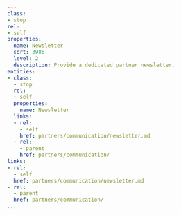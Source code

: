 ```yaml
---
class:
- stop
rel:
- self
properties:
  name: Newsletter
  sort: 3986
  level: 2
  description: Provide a dedicated partner newsletter.
entities:
- class:
  - stop
  rel:
  - self
  properties:
    name: Newsletter
  links:
  - rel:
    - self
    href: partners/communication/newsletter.md
  - rel:
    - parent
    href: partners/communication/
links:
- rel:
  - self
  href: partners/communication/newsletter.md
- rel:
  - parent
  href: partners/communication/
...
```

